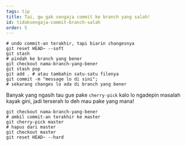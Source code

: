 ```yaml
---
tags: tip
title: Tai, gw gak sengaja commit ke branch yang salah!
id: tidaksengaja-commit-branch-salah
order: 5
---
```


```git
# undo commit-an terakhir, tapi biarin changesnya
git reset HEAD~ --soft
git stash
# pindah ke branch yang bener
git checkout nama-branch-yang-bener
git stash pop
git add . # atau tambahin satu-satu filenya
git commit -m "message lo di sini";
# sekarang changes lo ada di branch yang bener
```

Banyak yang ngasih tau gue pake `cherry-pick` kalo lo ngadepin masalah kayak gini, jadi terserah lo deh mau pake yang mana!

```git
git checkout nama-branch-yang-bener
# ambil commit-an terakhir ke master
git cherry-pick master
# hapus dari master
git checkout master
git reset HEAD~ --hard
```